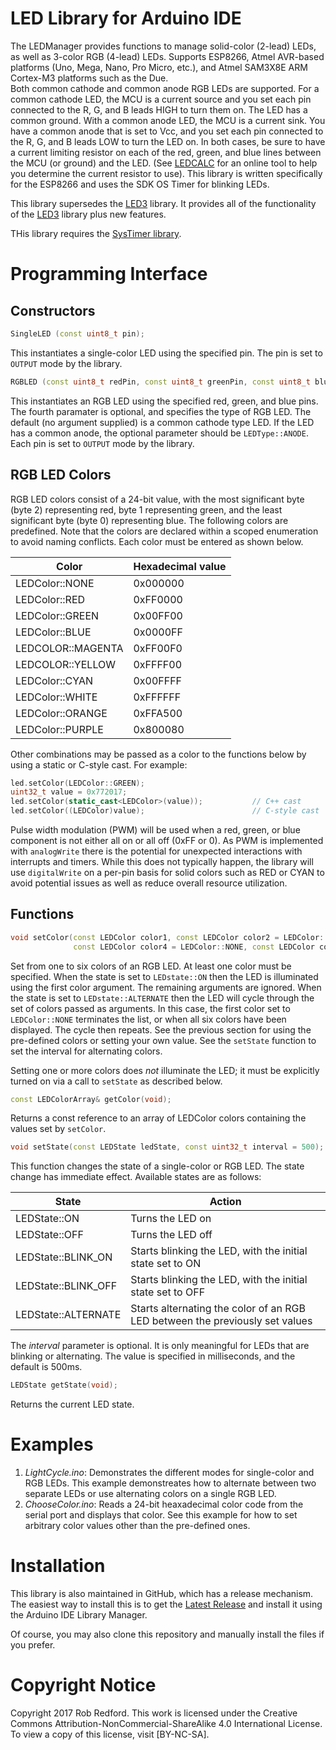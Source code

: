 # LED Library for Arduino IDE
The LEDManager provides functions to manage solid-color (2-lead) LEDs, as well as 3-color RGB (4-lead) LEDs.
Supports ESP8266, Atmel AVR-based platforms (Uno, Mega, Nano, Pro Micro, etc.), and Atmel SAM3X8E ARM Cortex-M3 platforms such as the Due.  
Both common cathode and common anode RGB LEDs are supported.
For a common cathode LED, the MCU is a current source and you set each pin connected to the R, G, and B leads HIGH to turn them on.
The LED has a common ground.
With a common anode LED, the MCU is a current sink.
You have a common anode that is set to Vcc, and you set each pin connected to the R, G, and B leads LOW to turn the LED on.
In both cases, be sure to have a current limiting resistor on each of the red, green, and blue lines between the MCU (or ground) and the LED.
(See [LEDCALC] for an online tool to help you determine the current resistor to use).
This library is written specifically for the ESP8266 and uses the SDK OS Timer for blinking LEDs.

This library supersedes the [LED3] library.
It provides all of the functionality of the [LED3] library plus new features.

THis library requires the [SysTimer library].

# Programming Interface
## Constructors
```C++
SingleLED (const uint8_t pin);
```

This instantiates a single-color LED using the specified pin.
The pin is set to ```OUTPUT``` mode by the library.

```C++
RGBLED (const uint8_t redPin, const uint8_t greenPin, const uint8_t bluePin, LEDType ledType = LEDType::CATHODE);
```

This instantiates an RGB LED using the specified red, green, and blue pins.
The fourth paramater is optional, and specifies the type of RGB LED.
The default (no argument supplied) is a common cathode type LED.
If the LED has a common anode, the optional parameter should be ```LEDType::ANODE```.
Each pin is set to ```OUTPUT``` mode by the library.

## RGB LED Colors
RGB LED colors consist of a 24-bit value,
with the most significant byte (byte 2) representing red, byte 1 representing green, and the least significant byte (byte 0) representing blue.
The following colors are predefined.
Note that the colors are declared within a scoped enumeration to avoid naming conflicts.
Each color must be entered as shown below.

|Color|Hexadecimal value|
|---|---|
|LEDColor::NONE|0x000000|
|LEDColor::RED|0xFF0000|
|LEDColor::GREEN|0x00FF00|
|LEDColor::BLUE|0x0000FF|
|LEDCOLOR::MAGENTA|0xFF00F0|
|LEDCOLOR::YELLOW|0xFFFF00|
|LEDColor::CYAN|0x00FFFF|
|LEDColor::WHITE|0xFFFFFF|
|LEDColor::ORANGE|0xFFA500|
|LEDColor::PURPLE|0x800080|

Other combinations may be passed as a color to the functions below by using a static or C-style cast.
For example:
```C++
led.setColor(LEDColor::GREEN);
uint32_t value = 0x772017;
led.setColor(static_cast<LEDColor>(value));           // C++ cast
led.setColor((LEDColor)value);                        // C-style cast
```

Pulse width modulation (PWM) will be used when a red, green, or blue component is not either all on or all off (0xFF or 0).
As PWM is implemented with ```analogWrite``` there is the potential for unexpected interactions with interrupts and timers.
While this does not typically happen, the library will use ```digitalWrite``` on a per-pin basis for solid colors
such as RED or CYAN to avoid potential issues as well as reduce overall resource utilization.

## Functions

```C++
void setColor(const LEDColor color1, const LEDColor color2 = LEDColor::NONE,  const LEDColor color3 = LEDColor::NONE,
              const LEDColor color4 = LEDColor::NONE, const LEDColor color5 = LEDColor::NONE, const LEDColor color6 = LEDColor::NONE);
```

Set from one to six colors of an RGB LED.
At least one color must be specified.
When the state is set to ```LEDstate::ON``` then the LED is illuminated using the first color argument.
The remaining arguments are ignored.
When the state is set to ```LEDstate::ALTERNATE``` then the LED will cycle through the set of colors passed as arguments.
In this case, the first color set to ```LEDColor::NONE``` terminates the list, or when all six colors have been displayed.
The cycle then repeats.
See the previous section for using the pre-defined colors or setting your own value.
See the ```setState``` function to set the interval for alternating colors.

Setting one or more colors does _not_ illuminate the LED;
it must be explicitly turned on via a call to ```setState``` as described below.

```C++
const LEDColorArray& getColor(void);
```

Returns a const reference to an array of LEDColor colors containing the values set by ```setColor```.

```C++
void setState(const LEDState ledState, const uint32_t interval = 500);
```

This function changes the state of a single-color or RGB LED.
The state change has immediate effect.
Available states are as follows:

|State|Action|
|---|---|
|LEDState::ON|Turns the LED on|
|LEDState::OFF|Turns the LED off|
|LEDState::BLINK_ON|Starts blinking the LED, with the initial state set to ON|
|LEDState::BLINK_OFF|Starts blinking the LED, with the initial state set to OFF|
|LEDState::ALTERNATE|Starts alternating the color of an RGB LED between the previously set values|

The _interval_ parameter is optional.
It is only meaningful for LEDs that are blinking or alternating.
The value is specified in milliseconds, and the default is 500ms.

```C++
LEDState getState(void);
```

Returns the current LED state.

# Examples
1. _LightCycle.ino_: Demonstrates the different modes for single-color and RGB LEDs.
This example demonstreates how to alternate between two separate LEDs or use alternating colors on a single RGB LED.
2. _ChooseColor.ino_: Reads a 24-bit heaxadecimal color code from the serial port and displays that color.
See this example for how to set arbitrary color values other than the pre-defined ones.

# Installation

This library is also maintained in GitHub, which has a release mechanism.
The easiest way to install this is to get the [Latest Release] and install it using the Arduino IDE Library Manager.

Of course, you may also clone this repository and manually install the files if you prefer.

# Copyright Notice

Copyright 2017 Rob Redford.
This work is licensed under the Creative Commons Attribution-NonCommercial-ShareAlike 4.0 International License.
To view a copy of this license, visit [BY-NC-SA].

[SysTimer library]: https://github.com/Rom3oDelta7/SysTimer
[Latest Release]: https://github.com/Rom3oDelta7/esp8266_LED/releases/latest
[LEDCALC]: http://ledcalc.com/
[LED3]: https://github.com/Rom3oDelta7/LED3